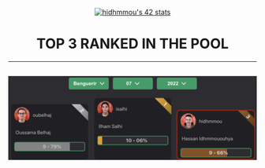 <p align="center">
<a href="https://github.com/ft-killua"><img src="https://badge42.vercel.app/api/v2/cl9d5ri2i00210gmlhhorlng9/stats?cursusId=9&coalitionId=piscine" alt="hidhmmou's 42 stats" /></a>
</p>

<h1 align="center">
	TOP 3 RANKED IN THE POOL
</h1>

---
![1337](https://github.com/ft-killua/1337/blob/main/imgs/top%203%20pool%2007:08:2022%20benguerir.png)
---
